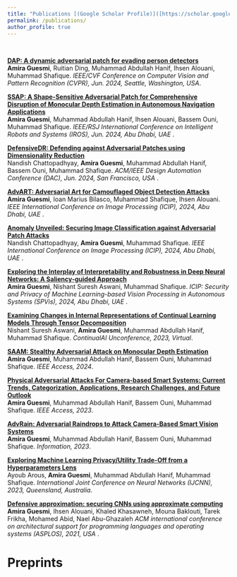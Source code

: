 ```yaml
---
title: "Publications [(Google Scholar Profile)]([https://scholar.google.com/citations?user=mMEdVfoAAAAJ&hl=en](https://scholar.google.fr/citations?hl=fr&user=ramnnXoAAAAJ&view_op=list_works&sortby=pubdate))"
permalink: /publications/
author_profile: true
---
```



<br> 

<b>[DAP: A dynamic adversarial patch for evading person detectors](http://AmiraGuesmi-mls.github.io/publications/DAP)</b> <br> 
<b>Amira Guesmi</b>, Ruitian Ding, Muhammad Abdullah Hanif, Ihsen Alouani, Muhammad Shafique.
<i>IEEE/CVF Conference on Computer Vision and Pattern Recognition (CVPR), Jun. 2024, Seattle, Washington, USA</i>.

<b>[SSAP: A Shape-Sensitive Adversarial Patch for Comprehensive Disruption of Monocular Depth Estimation in Autonomous Navigation Applications](http://AmiraGuesmi-mls.github.io/publications/SSAP)</b> <br> 
<b>Amira Guesmi</b>, Muhammad Abdullah Hanif, Ihsen Alouani, Bassem Ouni, Muhammad Shafique.
<i>IEEE/RSJ International Conference on Intelligent Robots and Systems (IROS), Jun. 2024, Abu Dhabi, UAE </i>.

<b>[DefensiveDR: Defending against Adversarial Patches using Dimensionality Reduction](http://AmiraGuesmi-mls.github.io/publications/DR)</b> <br> 
Nandish Chattopadhyay, <b>Amira Guesmi</b>, Muhammad Abdullah Hanif, Bassem Ouni, Muhammad Shafique.
<i>ACM/IEEE Design Automation Conference (DAC), Jun. 2024, San Francisco, USA </i>.

<b>[AdvART: Adversarial Art for Camouflaged Object Detection Attacks](http://AmiraGuesmi-mls.github.io/publications/ICIP24ADVART)</b> <br> 
<b>Amira Guesmi</b>, Ioan Marius Bilasco, Muhammad Shafique, Ihsen Alouani.
<i>IEEE International Conference on Image Processing (ICIP), 2024, Abu Dhabi, UAE </i>.

<b>[Anomaly Unveiled: Securing Image Classification against Adversarial Patch Attacks](http://AmiraGuesmi-mls.github.io/publications/ICIP24ANOMALY)</b> <br> 
Nandish Chattopadhyay, <b>Amira Guesmi</b>, Muhammad Shafique.
<i>IEEE International Conference on Image Processing (ICIP), 2024, Abu Dhabi, UAE </i>.

<b>[Exploring the Interplay of Interpretability and Robustness in Deep Neural Networks: A Saliency-guided Approach](http://AmiraGuesmi-mls.github.io/publications/SPVis)</b> <br> 
<b>Amira Guesmi</b>, Nishant Suresh Aswani, Muhammad Shafique.
<i>ICIP: Security and Privacy of Machine Learning-based Vision Processing in Autonomous Systems (SPVis), 2024, Abu Dhabi, UAE </i>.

<b>[Examining Changes in Internal Representations of Continual Learning Models Through Tensor Decomposition](http://AmiraGuesmi-mls.github.io/publications/UNCONF24)</b> <br> 
Nishant Suresh Aswani, <b>Amira Guesmi</b>, Muhammad Abdullah Hanif, Muhammad Shafique.
<i>ContinualAI Unconference, 2023, Virtual</i>.

<b>[SAAM: Stealthy Adversarial Attack on Monocular Depth Estimation](http://AmiraGuesmi-mls.github.io/publications/SAAM)</b> <br> 
<b>Amira Guesmi</b>, Muhammad Abdullah Hanif, Bassem Ouni, Muhammad Shafique.
<i>IEEE Access, 2024</i>.

<b>[Physical Adversarial Attacks For Camera-based Smart Systems: Current Trends, Categorization, Applications, Research Challenges, and Future Outlook](http://AmiraGuesmi-mls.github.io/publications/SURVEY23)</b> <br> 
<b>Amira Guesmi</b>, Muhammad Abdullah Hanif, Bassem Ouni, Muhammad Shafique.
<i>IEEE Access, 2023</i>.

<b>[AdvRain: Adversarial Raindrops to Attack Camera-Based Smart Vision Systems](http://AmiraGuesmi-mls.github.io/publications/ADVRAIN)</b> <br> 
<b>Amira Guesmi</b>, Muhammad Abdullah Hanif, Bassem Ouni, Muhammad Shafique.
<i>Information, 2023</i>.

<b>[Exploring Machine Learning Privacy/Utility Trade-Off from a Hyperparameters Lens](http://AmiraGuesmi-mls.github.io/publications/PRIVACY23)</b> <br> 
Ayoub Arous, <b>Amira Guesmi</b>, Muhammad Abdullah Hanif, Muhammad Shafique.
<i>International Joint Conference on Neural Networks (IJCNN), 2023, Queensland, Australia</i>.

<b>[Defensive approximation: securing CNNs using approximate computing](http://AmiraGuesmi-mls.github.io/publications/ASPLOS)</b> <br> 
<b>Amira Guesmi</b>, Ihsen Alouani, Khaled Khasawneh, Mouna Baklouti, Tarek Frikha, Mohamed Abid, Nael Abu-Ghazaleh
<i>ACM international conference on architectural support for programming languages and operating systems (ASPLOS), 2021, USA </i>.

# Preprints
